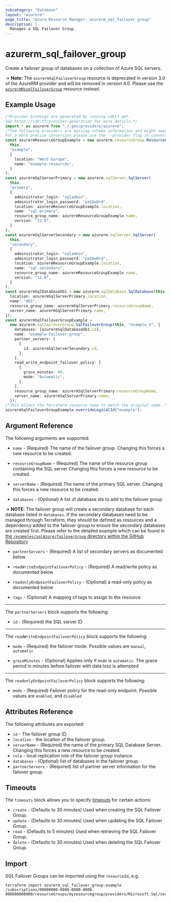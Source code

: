 ```yaml
---
subcategory: "Database"
layout: "azurerm"
page_title: "Azure Resource Manager: azurerm_sql_failover_group"
description: |-
  Manages a SQL Failover Group.
---
```


# azurerm\_sql\_failover\_group

Create a failover group of databases on a collection of Azure SQL servers.

\-> **Note:** The `azurermSqlFailoverGroup` resource is deprecated in version 3.0 of the AzureRM provider and will be removed in version 4.0. Please use the [`azurermMssqlFailoverGroup`](https://registry.terraform.io/providers/hashicorp/azurerm/latest/docs/resources/mssql_failover_group) resource instead.

## Example Usage

```typescript
/*Provider bindings are generated by running cdktf get.
See https://cdk.tf/provider-generation for more details.*/
import * as azurerm from "./.gen/providers/azurerm";
/*The following providers are missing schema information and might need manual adjustments to synthesize correctly: azurerm.
For a more precise conversion please use the --provider flag in convert.*/
const azurermResourceGroupExample = new azurerm.resourceGroup.ResourceGroup(
  this,
  "example",
  {
    location: "West Europe",
    name: "example-resources",
  }
);
const azurermSqlServerPrimary = new azurerm.sqlServer.SqlServer(
  this,
  "primary",
  {
    administrator_login: "sqladmin",
    administrator_login_password: "pa$$w0rd",
    location: azurermResourceGroupExample.location,
    name: "sql-primary",
    resource_group_name: azurermResourceGroupExample.name,
    version: "12.0",
  }
);
const azurermSqlServerSecondary = new azurerm.sqlServer.SqlServer(
  this,
  "secondary",
  {
    administrator_login: "sqladmin",
    administrator_login_password: "pa$$w0rd",
    location: azurermResourceGroupExample.location,
    name: "sql-secondary",
    resource_group_name: azurermResourceGroupExample.name,
    version: "12.0",
  }
);
const azurermSqlDatabaseDb1 = new azurerm.sqlDatabase.SqlDatabase(this, "db1", {
  location: azurermSqlServerPrimary.location,
  name: "db1",
  resource_group_name: azurermSqlServerPrimary.resourceGroupName,
  server_name: azurermSqlServerPrimary.name,
});
const azurermSqlFailoverGroupExample =
  new azurerm.sqlFailoverGroup.SqlFailoverGroup(this, "example_4", {
    databases: [azurermSqlDatabaseDb1.id],
    name: "example-failover-group",
    partner_servers: [
      {
        id: azurermSqlServerSecondary.id,
      },
    ],
    read_write_endpoint_failover_policy: [
      {
        grace_minutes: 60,
        mode: "Automatic",
      },
    ],
    resource_group_name: azurermSqlServerPrimary.resourceGroupName,
    server_name: azurermSqlServerPrimary.name,
  });
/*This allows the Terraform resource name to match the original name. You can remove the call if you don't need them to match.*/
azurermSqlFailoverGroupExample.overrideLogicalId("example");

```

## Argument Reference

The following arguments are supported:

*   `name` - (Required) The name of the failover group. Changing this forces a new resource to be created.

*   `resourceGroupName` - (Required) The name of the resource group containing the SQL server Changing this forces a new resource to be created.

*   `serverName` - (Required) The name of the primary SQL server. Changing this forces a new resource to be created.

*   `databases` - (Optional) A list of database ids to add to the failover group

\-> **NOTE:** The failover group will create a secondary database for each database listed in `databases`. If the secondary databases need to be managed through Terraform, they should be defined as resources and a dependency added to the failover group to ensure the secondary databases are created first. Please refer to the detailed example which can be found in [the `/examples/sqlAzure/failoverGroup` directory within the GitHub Repository](https://github.com/hashicorp/terraform-provider-azurerm/tree/main/examples/sql-azure/failover_group)

*   `partnerServers` - (Required) A list of secondary servers as documented below

*   `readWriteEndpointFailoverPolicy` - (Required) A read/write policy as documented below

*   `readonlyEndpointFailoverPolicy` - (Optional) a read-only policy as documented below

*   `tags` - (Optional) A mapping of tags to assign to the resource.

***

The `partnerServers` block supports the following:

* `id` - (Required) the SQL server ID

***

The `readWriteEndpointFailoverPolicy` block supports the following:

*   `mode` - (Required) the failover mode. Possible values are `manual`, `automatic`

*   `graceMinutes` - (Optional) Applies only if `mode` is `automatic`. The grace period in minutes before failover with data loss is attempted

***

The `readonlyEndpointFailoverPolicy` block supports the following:

* `mode` - (Required) Failover policy for the read-only endpoint. Possible values are `enabled`, and `disabled`

## Attributes Reference

The following attributes are exported:

* `id` - The failover group ID.
* `location` - the location of the failover group.
* `serverName` - (Required) the name of the primary SQL Database Server. Changing this forces a new resource to be created.
* `role` - local replication role of the failover group instance.
* `databases` - (Optional) list of databases in the failover group.
* `partnerServers` - (Required) list of partner server information for the failover group.

## Timeouts

The `timeouts` block allows you to specify [timeouts](https://www.terraform.io/language/resources/syntax#operation-timeouts) for certain actions:

* `create` - (Defaults to 30 minutes) Used when creating the SQL Failover Group.
* `update` - (Defaults to 30 minutes) Used when updating the SQL Failover Group.
* `read` - (Defaults to 5 minutes) Used when retrieving the SQL Failover Group.
* `delete` - (Defaults to 30 minutes) Used when deleting the SQL Failover Group.

## Import

SQL Failover Groups can be imported using the `resourceId`, e.g.

```shell
terraform import azurerm_sql_failover_group.example /subscriptions/00000000-0000-0000-0000-000000000000/resourceGroups/myresourcegroup/providers/Microsoft.Sql/servers/myserver/failoverGroups/group1
```
